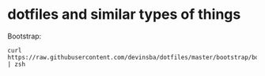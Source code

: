 # dotfiles and similar types of things

Bootstrap:
```
curl https://raw.githubusercontent.com/devinsba/dotfiles/master/bootstrap/bootstrap.zsh | zsh
```
